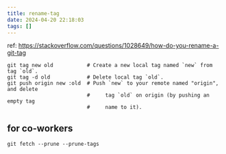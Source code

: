 ```yaml
---
title: rename-tag
date: 2024-04-20 22:18:03
tags: []
---
```

ref: https://stackoverflow.com/questions/1028649/how-do-you-rename-a-git-tag

```
git tag new old           # Create a new local tag named `new` from tag `old`.
git tag -d old            # Delete local tag `old`.
git push origin new :old  # Push `new` to your remote named "origin", and delete
                          #     tag `old` on origin (by pushing an empty tag
                          #     name to it).
```

## for co-workers

```
git fetch --prune --prune-tags
```


